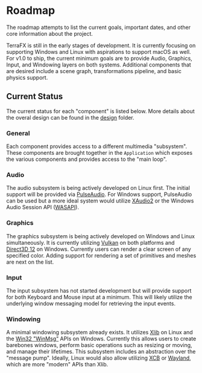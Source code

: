 # Roadmap

The roadmap attempts to list the current goals, important dates, and other core information about the project.

TerraFX is still in the early stages of development. It is currently focusing on supporting Windows and Linux with aspirations to support macOS as well. For v1.0 to ship, the current minimum goals are to provide Audio, Graphics, Input, and Windowing layers on both systems. Additional components that are desired include a scene graph, transformations pipeline, and basic physics support.

## Current Status

The current status for each "component" is listed below. More details about the overal design can be found in the [design](../design) folder.

### General
Each component provides access to a different multimedia "subsystem". These components are brought together in the `Application` which exposes the various components and provides access to the "main loop".

### Audio
The audio subsystem is being actively developed on Linux first. The initial support will be provided via [PulseAudio](https://www.freedesktop.org/wiki/Software/PulseAudio). For Windows support, PulseAudio can be used but a more ideal system would utilize [XAudio2](https://docs.microsoft.com/en-us/windows/win32/xaudio2/xaudio2-introduction) or the Windows Audio Session API ([WASAPI](https://docs.microsoft.com/en-us/windows/win32/coreaudio/wasapi)).

### Graphics
The graphics subsystem is being actively developed on Windows and Linux simultaneously. It is currently utilizing [Vulkan](https://www.khronos.org/vulkan/) on both platforms and [Direct3D 12](https://docs.microsoft.com/en-us/windows/win32/direct3d12/what-is-directx-12-) on Windows. Currently users can render a clear screen of any specified color. Adding support for rendering a set of primitives and meshes are next on the list.

### Input
The input subsystem has not started development but will provide support for both Keyboard and Mouse input at a minimum. This will likely utilize the underlying window messaging model for retrieving the input events.

### Windowing
A minimal windowing subsystem already exists. It utilizes [Xlib](https://www.x.org/releases/current/doc/libX11/libX11/libX11.html) on Linux and the [Win32 "WinMsg"](https://docs.microsoft.com/en-us/windows/win32/api/_winmsg/) APIs on Windows. Currently this allows users to create barebones windows, perform basic operations such as resizing or moving, and manage their lifetimes. This subsystem includes an abstraction over the "message pump". Ideally, Linux would also allow utilizing [XCB](https://xcb.freedesktop.org/) or [Wayland](https://wayland.freedesktop.org/), which are more "modern" APIs than Xlib.
